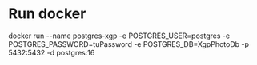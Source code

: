 ﻿# Run docker
docker run --name postgres-xgp -e POSTGRES_USER=postgres -e POSTGRES_PASSWORD=tuPassword -e POSTGRES_DB=XgpPhotoDb -p 5432:5432 -d postgres:16
